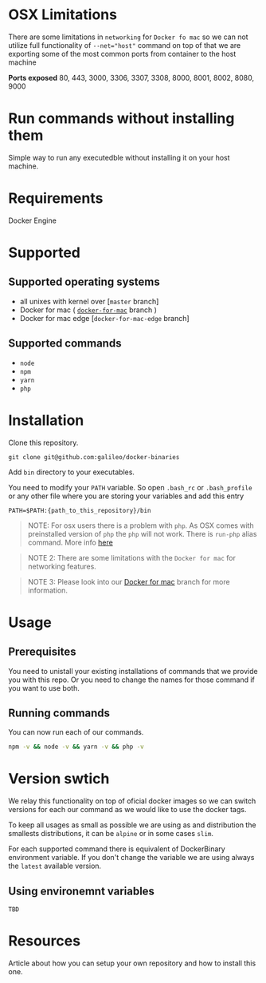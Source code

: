 # OSX Limitations

There are some limitations in `networking` for `Docker fo mac` so we can not utilize full functionality of `--net="host"` command on top of that we are exporting some of the most common ports from container to the host machine

**Ports exposed**
80, 443, 3000, 3306, 3307, 3308, 8000, 8001, 8002, 8080, 9000

# Run commands without installing them

Simple way to run any executedble without installing it on your host machine.

# Requirements

Docker Engine

# Supported 

## Supported operating systems

- all unixes with kernel over [`master` branch]
- Docker for mac ( [`docker-for-mac`](../../tree/docker-for-mac) branch )
- Docker for mac edge [`docker-for-mac-edge` branch]

## Supported commands

- `node`
- `npm`
- `yarn`
- `php`

# Installation

Clone this repository.

```
git clone git@github.com:galileo/docker-binaries
```

Add `bin` directory to your executables.

You need to modify your `PATH` variable. So open `.bash_rc` or `.bash_profile` or any other file where you are storing your variables and add this entry

```
PATH=$PATH:{path_to_this_repository}/bin
```

> NOTE: For osx users there is a problem with `php`. As OSX comes with preinstalled version of `php` the `php` will not work. There is `run-php` alias command. More info [here](../../tree/docker-for-mac#limitations)

> NOTE 2: There are some limitations with the `Docker for mac` for networking features.

> NOTE 3: Please look into our [Docker for mac](../../tree/docker-for-mac) branch  for more information.

# Usage

## Prerequisites

You need to unistall your existing installations of commands that we provide you with this repo. Or you need to change the names for those command if you want to use both.

## Running commands

You can now run each of our commands.

```bash
npm -v && node -v && yarn -v && php -v
```

# Version swtich

We relay this functionality on top of oficial docker images so we can switch versions for each our command as we would like to use the docker tags.

To keep all usages as small as possible we are using as and distribution the smallests distributions, it can be `alpine` or in some cases `slim`.

For each supported command there is equivalent of DockerBinary environment variable. If you don't change the variable we are using always the `latest` available version.

## Using environemnt variables

```
TBD
```

# Resources

Article about how you can setup your own repository and how to install this one.
